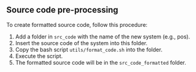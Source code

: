
## Source code pre-processing
To create formatted source code, follow this procedure:

1. Add a folder in `src_code` with the name of the new system (e.g., pos).
2. Insert the source code of the system into this folder.
3. Copy the bash script `utils/format_code.sh` into the folder.
4. Execute the script.
5. The formatted source code will be in the `src_code_formatted` folder.
